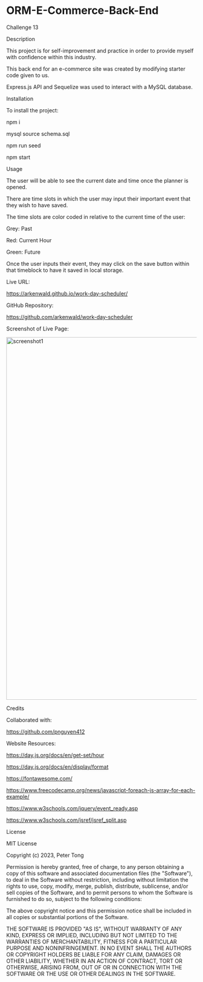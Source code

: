 # ORM-E-Commerce-Back-End

Challenge 13

Description

This project is for self-improvement and practice in order to provide myself with confidence within this industry.

This back end for an e-commerce site was created by modifying starter code given to us.  

Express.js API and Sequelize was used to interact with a MySQL database.


Installation

To install the project:

  npm i

  mysql source schema.sql

  npm run seed

  npm start


Usage

The user will be able to see the current date and time once the planner is opened.

There are time slots in which the user may input their important event that they wish to have saved.

The time slots are color coded in relative to the current time of the user:

Grey: Past

Red: Current Hour

Green: Future

Once the user inputs their event, they may click on the save button within that timeblock to have it saved in local storage.


Live URL:

https://arkenwald.github.io/work-day-scheduler/

GitHub Repository:

https://github.com/arkenwald/work-day-scheduler

Screenshot of Live Page:

<img width="960" alt="screenshot1" src="https://github.com/arkenwald/work-day-scheduler/assets/149994852/8b29d2f5-793b-456a-9472-6e72800a863c">




Credits

Collaborated with:

https://github.com/pnguyen412

Website Resources:

https://day.js.org/docs/en/get-set/hour

https://day.js.org/docs/en/display/format

https://fontawesome.com/

https://www.freecodecamp.org/news/javascript-foreach-js-array-for-each-example/

https://www.w3schools.com/jquery/event_ready.asp

https://www.w3schools.com/jsref/jsref_split.asp


License

MIT License

Copyright (c) 2023, Peter Tong

Permission is hereby granted, free of charge, to any person obtaining a copy of this software and associated documentation files (the "Software"), to deal in the Software without restriction, including without limitation the rights to use, copy, modify, merge, publish, distribute, sublicense, and/or sell copies of the Software, and to permit persons to whom the Software is furnished to do so, subject to the following conditions:

The above copyright notice and this permission notice shall be included in all copies or substantial portions of the Software.

THE SOFTWARE IS PROVIDED "AS IS", WITHOUT WARRANTY OF ANY KIND, EXPRESS OR IMPLIED, INCLUDING BUT NOT LIMITED TO THE WARRANTIES OF MERCHANTABILITY, FITNESS FOR A PARTICULAR PURPOSE AND NONINFRINGEMENT. IN NO EVENT SHALL THE AUTHORS OR COPYRIGHT HOLDERS BE LIABLE FOR ANY CLAIM, DAMAGES OR OTHER LIABILITY, WHETHER IN AN ACTION OF CONTRACT, TORT OR OTHERWISE, ARISING FROM, OUT OF OR IN CONNECTION WITH THE SOFTWARE OR THE USE OR OTHER DEALINGS IN THE SOFTWARE.
